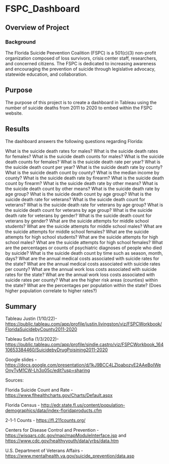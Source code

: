 # FSPC_Dashboard
## Overview of Project

### Background

The Florida Suicide Peevention Coalition (FSPC) is a 501(c)(3) non-profit organization composed of loss survivors, crisis center staff, researchers, and concerned citizens. The FSPC is dedicated to increasing awareness and encouraging the prevention of suicide through legislative advocacy, statewide education, and collaboration.

## Purpose

The purpose of this project is to create a dashboard in Tableau using the number of suicide deaths from 2011 to 2020 to embed within the FSPC website. 

## Results

The dashboard answers the following questions regarding Florida:

What is the suicide death rates for males?
What is the suicide death rates for females?
What is the suicide death counts for males?
What is the suicide death counts for females?
What is the suicide death rate per year?
What is the suicide death count per year?
What is the suicide death rate by county?
What is the suicide death count by county?
What is the median income by county?
What is the suicide death rate by firearm?
What is the suicide death count by firearm?
What is the suicide death rate by other means?
What is the suicide death count by other means?
What is the suicide death rate by age group?
What is the suicide death count by age group?
What is the suicide death rate for veterans?
What is the suicide death count for veterans?
What is the suicide death rate for veterans by age group?
What is the suicide death count for veterans by age group?
What is the suicide death rate for veterans by gender?
What is the suicide death count for veterans by gender?
What are the suicide attempts for middle school students?
What are the suicide attempts for middle school males?
What are the suicide attempts for middle school females?
What are the suicide attempts for high school students?
What are the suicide attempts for high school males?
What are the suicide attempts for high school females?
What are the percentages or counts of psychiatric diagnoses of people who died by suicide?
What is the suicide death count by time such as season, month, days?
What are the annual medical costs associated with suicide rates for the state?
What are the annual medical costs associated with suicide rates per county?
What are the annual work loss costs associated with suicide rates for the state?
What are the annual work loss costs associated with suicide rates per county?
What are the higher risk areas (counties) within the state?
What are the percentages per population within the state? (Does higher population correlate to higher rates?)

## Summary

Tableau Justin (1/10/22)- https://public.tableau.com/app/profile/justin.livingston/viz/FSPCWorkbook/FloridaSuicidebyCounty2011-2020

Tableau Sofia (1/3/2022)- https://public.tableau.com/app/profile/sindie.castro/viz/FSPCWorkbook_16410653384460/SuicidebyDrugPoisining2011-2020

Google slides - https://docs.google.com/presentation/d/1kJ9BCC4LZloabozyE2AAeBoIWeOnyTyM1CW-Lh3o05c/edit?usp=sharing


Sources:

Florida Suicide Count and Rate - https://www.flhealthcharts.gov/Charts/Default.aspx

Florida Census - http://edr.state.fl.us/content/population-demographics/data/index-floridaproducts.cfm

2-1-1 Counts - https://fl.211counts.org/

Centers for Disease Control and Prevention - https://wisqars.cdc.gov/map/mapModuleInterface.jsp and https://www.cdc.gov/healthyyouth/data/yrbs/data.htm

U.S. Department of Veterans Affairs - https://www.mentalhealth.va.gov/suicide_prevention/data.asp
